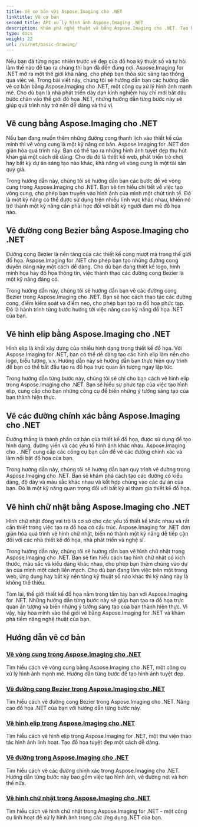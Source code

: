 ```yaml
---
title: Vẽ cơ bản với Aspose.Imaging cho .NET
linktitle: Vẽ cơ bản
second_title: API xử lý hình ảnh Aspose.Imaging .NET
description: Khám phá nghệ thuật vẽ bằng Aspose.Imaging cho .NET. Tạo hình ảnh tuyệt đẹp thông qua hướng dẫn từng bước về hình cung, đường cong Bezier, hình elip, đường thẳng và hình chữ nhật.
type: docs
weight: 22
url: /vi/net/basic-drawing/
---
```


Nếu bạn đã từng ngạc nhiên trước vẻ đẹp của đồ họa kỹ thuật số và tự hỏi làm thế nào để tạo ra chúng thì bạn đã đến đúng nơi. Aspose.Imaging for .NET mở ra một thế giới khả năng, cho phép bạn thỏa sức sáng tạo thông qua việc vẽ. Trong bài viết này, chúng tôi sẽ hướng dẫn bạn các hướng dẫn vẽ cơ bản bằng Aspose.Imaging cho .NET, một công cụ xử lý hình ảnh mạnh mẽ. Cho dù bạn là nhà phát triển dày dạn kinh nghiệm hay chỉ mới bắt đầu bước chân vào thế giới đồ họa .NET, những hướng dẫn từng bước này sẽ giúp quá trình này trở nên dễ dàng và thú vị.

## Vẽ cung bằng Aspose.Imaging cho .NET

Nếu bạn đang muốn thêm những đường cong thanh lịch vào thiết kế của mình thì vẽ vòng cung là một kỹ năng cơ bản. Aspose.Imaging for .NET đơn giản hóa quá trình này. Bạn có thể tạo ra những hình ảnh tuyệt đẹp thu hút khán giả một cách dễ dàng. Cho dù đó là thiết kế web, phát triển trò chơi hay bất kỳ dự án sáng tạo nào khác, khả năng vẽ vòng cung là một tài sản quý giá.

Trong hướng dẫn này, chúng tôi sẽ hướng dẫn bạn các bước để vẽ vòng cung trong Aspose.Imaging cho .NET. Bạn sẽ tìm hiểu chi tiết về việc tạo vòng cung, cho phép bạn truyền vào hình ảnh của mình một chút tinh tế. Đó là một kỹ năng có thể được sử dụng trên nhiều lĩnh vực khác nhau, khiến nó trở thành một kỹ năng cần phải học đối với bất kỳ người đam mê đồ họa nào.

## Vẽ đường cong Bezier bằng Aspose.Imaging cho .NET

Đường cong Bezier là nền tảng của các thiết kế cong mượt mà trong thế giới đồ họa. Aspose.Imaging for .NET cho phép bạn tạo những đường cong duyên dáng này một cách dễ dàng. Cho dù bạn đang thiết kế logo, hình minh họa hay đồ họa thông tin, việc thành thạo các đường cong Bezier là một kỹ năng đáng có.

Trong hướng dẫn này, chúng tôi sẽ hướng dẫn bạn vẽ các đường cong Bezier trong Aspose.Imaging cho .NET. Bạn sẽ học cách thao tác các đường cong, điểm kiểm soát và điểm neo, cho phép bạn tạo ra đồ họa phức tạp. Đó là hành trình từng bước hướng tới việc nâng cao kỹ năng đồ họa .NET của bạn.

## Vẽ hình elip bằng Aspose.Imaging cho .NET

Hình elip là khối xây dựng của nhiều hình dạng trong thiết kế đồ họa. Với Aspose.Imaging for .NET, bạn có thể dễ dàng tạo các hình elip làm nền cho logo, biểu tượng, v.v. Hướng dẫn này sẽ hướng dẫn bạn thực hiện quy trình để bạn có thể bắt đầu tạo ra đồ họa trực quan ấn tượng ngay lập tức.

Trong hướng dẫn từng bước này, chúng tôi sẽ chỉ cho bạn cách vẽ hình elip trong Aspose.Imaging cho .NET. Bạn sẽ hiểu sự phức tạp của việc tạo hình elip, cung cấp cho bạn những công cụ để biến những ý tưởng sáng tạo của bạn thành hiện thực.

## Vẽ các đường chính xác bằng Aspose.Imaging cho .NET

Đường thẳng là thành phần cơ bản của thiết kế đồ họa, được sử dụng để tạo hình dạng, đường viền và các yếu tố hình ảnh khác nhau. Aspose.Imaging cho . .NET cung cấp các công cụ bạn cần để vẽ các đường chính xác và làm nổi bật đồ họa của bạn.

Trong hướng dẫn này, chúng tôi sẽ hướng dẫn bạn quy trình vẽ đường trong Aspose.Imaging cho .NET. Bạn sẽ khám phá cách tạo các đường có kiểu dáng, độ dày và màu sắc khác nhau và kết hợp chúng vào các dự án của bạn. Đó là một kỹ năng quan trọng đối với bất kỳ ai tham gia thiết kế đồ họa.

## Vẽ hình chữ nhật bằng Aspose.Imaging cho .NET

Hình chữ nhật đóng vai trò là cơ sở cho các yếu tố thiết kế khác nhau và rất cần thiết trong việc tạo ra đồ họa có cấu trúc. Aspose.Imaging for .NET đơn giản hóa quá trình vẽ hình chữ nhật, biến nó thành một kỹ năng dễ tiếp cận đối với các nhà thiết kế đồ họa, nhà phát triển và nghệ sĩ.

Trong hướng dẫn này, chúng tôi sẽ hướng dẫn bạn vẽ hình chữ nhật trong Aspose.Imaging cho .NET. Bạn sẽ tìm hiểu cách tạo hình chữ nhật có kích thước, màu sắc và kiểu dáng khác nhau, cho phép bạn thêm chúng vào dự án của mình một cách liền mạch. Cho dù bạn đang làm việc trên một trang web, ứng dụng hay bất kỳ nền tảng kỹ thuật số nào khác thì kỹ năng này là không thể thiếu.

Tóm lại, thế giới thiết kế đồ họa nằm trong tầm tay bạn với Aspose.Imaging for .NET. Những hướng dẫn từng bước này sẽ giúp bạn tạo ra đồ họa trực quan ấn tượng và biến những ý tưởng sáng tạo của bạn thành hiện thực. Vì vậy, hãy hòa mình vào thế giới vẽ bằng Aspose.Imaging for .NET và khám phá tiềm năng nghệ thuật của bạn.
## Hướng dẫn vẽ cơ bản
### [Vẽ vòng cung trong Aspose.Imaging cho .NET](./draw-arc/)
Tìm hiểu cách vẽ vòng cung bằng Aspose.Imaging cho .NET, một công cụ xử lý hình ảnh mạnh mẽ. Hướng dẫn từng bước để tạo hình ảnh tuyệt đẹp.
### [Vẽ đường cong Bezier trong Aspose.Imaging cho .NET](./draw-bezier-curve/)
Tìm hiểu cách vẽ đường cong Bezier trong Aspose.Imaging cho .NET. Nâng cao đồ họa .NET của bạn với hướng dẫn từng bước này.
### [Vẽ hình elip trong Aspose.Imaging cho .NET](./draw-ellipse/)
Tìm hiểu cách vẽ hình elip trong Aspose.Imaging for .NET, một thư viện thao tác hình ảnh linh hoạt. Tạo đồ họa tuyệt đẹp một cách dễ dàng.
### [Vẽ đường trong Aspose.Imaging cho .NET](./draw-lines/)
Tìm hiểu cách vẽ các đường chính xác trong Aspose.Imaging cho .NET. Hướng dẫn từng bước này bao gồm việc tạo hình ảnh, vẽ đường nét và hơn thế nữa.
### [Vẽ hình chữ nhật trong Aspose.Imaging cho .NET](./draw-rectangle/)
Tìm hiểu cách vẽ hình chữ nhật trong Aspose.Imaging for .NET - một công cụ linh hoạt để xử lý hình ảnh trong các ứng dụng .NET của bạn.